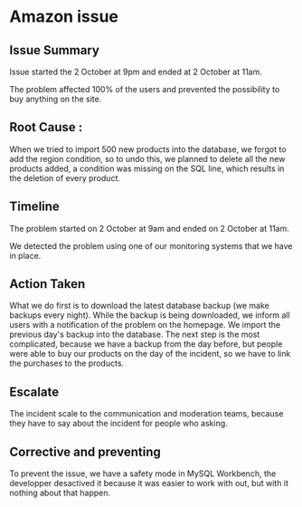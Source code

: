 # Amazon issue

## Issue Summary

Issue started the 2 October at 9pm and ended at 2 October at 11am.

The problem affected 100% of the users and prevented the possibility to buy anything on the site.

## Root Cause :
When we tried to import 500 new products into the database, we forgot to add the region condition, so to undo this, we planned to delete all the new products added, a condition was missing on the SQL line, which results in the deletion of every product.

## Timeline
The problem started on 2 October at 9am and ended on 2 October at 11am.

We detected the problem using one of our monitoring systems that we have in place.

## Action Taken
What we do first is to download the latest database backup (we make backups every night).
While the backup is being downloaded, we inform all users with a notification of the problem on the homepage.
We import the previous day's backup into the database.
The next step is the most complicated, because we have a backup from the day before, but people were able to buy our products on the day of the incident, so we have to link the purchases to the products.

## Escalate
The incident scale to the communication and moderation teams, because they have to say about the incident for people who asking.

## Corrective and preventing
To prevent the issue, we have a safety mode in MySQL Workbench, the developper desactived it because it was easier to work with out, but with it nothing about that happen.